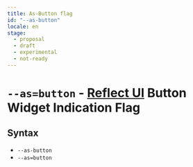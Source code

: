 ```yaml
---
title: As-Button flag
id: "--as-button"
locale: en
stage:
  - proposal
  - draft
  - experimental
  - not-ready
---
```


# `--as=button` - [Reflect UI](https://reflect-ui.com) Button Widget Indication Flag

## Syntax

- `--as-button`
- `--as=button`
